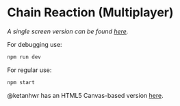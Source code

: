 # Chain Reaction (Multiplayer)

*A single screen version can be found [here](https://github.com/PlytonRexus/chain-reaction-single).*

For debugging use:
```sh
npm run dev
```
For regular use:
```sh
npm start
```

@ketanhwr has an HTML5 Canvas-based version [here](https://github.com/ketanhwr/chain-reaction).
